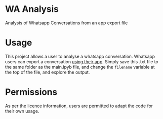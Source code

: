 # WA Analysis
Analysis of Whatsapp Conversations from an app export file

# Usage
This project allows a user to analyse a whatsapp conversation. Whatsapp users can export a conversation [using their app](https://faq.whatsapp.com/1180414079177245/?cms_platform=android). Simply save this .txt file to the same folder as the main.ipyb file, and change the `filename` variable at the top of the file, and explore the output.

# Permissions
As per the licence information, users are permitted to adapt the code for their own usage.
